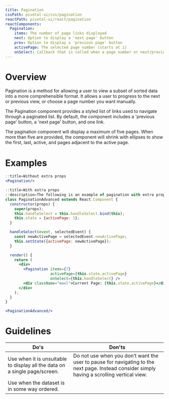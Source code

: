 ```yaml
---
title: Pagination
cssPath: pivotal-ui/css/pagination
reactPath: pivotal-ui/react/pagination
reactComponents:
  Pagination:
    items: The number of page links displayed
    next: Option to display a 'next page' button
    prev: Option to display a 'previous page' button
    activePage: The selected page number (starts at 1)
    onSelect: Callback that is called when a page number or next/previous button is clicked. It receives an object containing `newActivePage`.
---
```


# Overview

Pagination is a method for allowing a user to view a subset of sorted data into a more comprehensible format. It allows a user to progress to the next or previous view, or choose a page number you want manually.

The Pagination component provides a styled list of links used to navigate through a paginated list.  By default,
the component includes a 'previous page' button, a 'next page' button, and one link.

The pagination component will display a maximum of five pages. When more than five are provided, the component will shrink with ellipses to show the first, last, active, and pages adjacent to the active page.

# Examples

```jsx
::title=Without extra props
<Pagination/>
```

```jsx
::title=With extra props
::description=The following is an example of pagination with extra props:
class PaginationAdvanced extends React.Component {
  constructor(props) {
    super(props);
    this.handleSelect = this.handleSelect.bind(this);
    this.state = {activePage: 1};
  }

  handleSelect(event, selectedEvent) {
    const newActivePage = selectedEvent.newActivePage;
    this.setState({activePage: newActivePage});
  }

  render() {
    return (
      <div>
        <Pagination items={7}
                    activePage={this.state.activePage}
                    onSelect={this.handleSelect} />
        <div className="maxl">Current Page: {this.state.activePage}</div>
      </div>
    );
  }
}

<PaginationAdvanced/>
```

# Guidelines

Do's         | Don'ts
-------------|----------
Use when it is unsuitable to display all the data on a single page/screen. | Do not use when you don’t want the user to pause for navigating to the next page. Instead consider simply having a scrolling vertical view.
Use when the dataset is in some way ordered. |